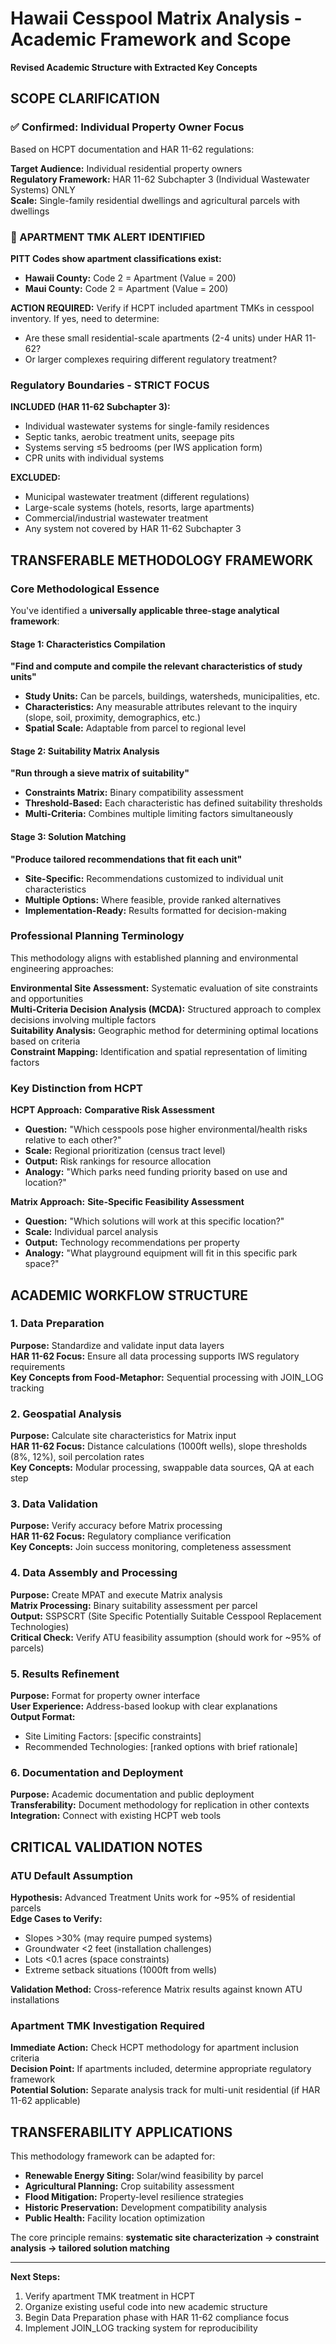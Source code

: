 # Hawaii Cesspool Matrix Analysis - Academic Framework and Scope

**Revised Academic Structure with Extracted Key Concepts**

## **SCOPE CLARIFICATION**

### **✅ Confirmed: Individual Property Owner Focus**
Based on HCPT documentation and HAR 11-62 regulations:

**Target Audience:** Individual residential property owners  
**Regulatory Framework:** HAR 11-62 Subchapter 3 (Individual Wastewater Systems) ONLY  
**Scale:** Single-family residential dwellings and agricultural parcels with dwellings

### **🚨 APARTMENT TMK ALERT IDENTIFIED**
**PITT Codes show apartment classifications exist:**
- **Hawaii County:** Code 2 = Apartment (Value = 200)
- **Maui County:** Code 2 = Apartment (Value = 200)

**ACTION REQUIRED:** Verify if HCPT included apartment TMKs in cesspool inventory. If yes, need to determine:
- Are these small residential-scale apartments (2-4 units) under HAR 11-62?
- Or larger complexes requiring different regulatory treatment?

### **Regulatory Boundaries - STRICT FOCUS**
**INCLUDED (HAR 11-62 Subchapter 3):**
- Individual wastewater systems for single-family residences
- Septic tanks, aerobic treatment units, seepage pits
- Systems serving ≤5 bedrooms (per IWS application form)
- CPR units with individual systems

**EXCLUDED:**
- Municipal wastewater treatment (different regulations)
- Large-scale systems (hotels, resorts, large apartments)
- Commercial/industrial wastewater treatment
- Any system not covered by HAR 11-62 Subchapter 3

## **TRANSFERABLE METHODOLOGY FRAMEWORK**

### **Core Methodological Essence**

You've identified a **universally applicable three-stage analytical framework**:

#### **Stage 1: Characteristics Compilation**
**"Find and compute and compile the relevant characteristics of study units"**
- **Study Units:** Can be parcels, buildings, watersheds, municipalities, etc.
- **Characteristics:** Any measurable attributes relevant to the inquiry (slope, soil, proximity, demographics, etc.)
- **Spatial Scale:** Adaptable from parcel to regional level

#### **Stage 2: Suitability Matrix Analysis**  
**"Run through a sieve matrix of suitability"**
- **Constraints Matrix:** Binary compatibility assessment
- **Threshold-Based:** Each characteristic has defined suitability thresholds
- **Multi-Criteria:** Combines multiple limiting factors simultaneously

#### **Stage 3: Solution Matching**
**"Produce tailored recommendations that fit each unit"**
- **Site-Specific:** Recommendations customized to individual unit characteristics
- **Multiple Options:** Where feasible, provide ranked alternatives
- **Implementation-Ready:** Results formatted for decision-making

### **Professional Planning Terminology**

This methodology aligns with established planning and environmental engineering approaches:

**Environmental Site Assessment:** Systematic evaluation of site constraints and opportunities  
**Multi-Criteria Decision Analysis (MCDA):** Structured approach to complex decisions involving multiple factors  
**Suitability Analysis:** Geographic method for determining optimal locations based on criteria  
**Constraint Mapping:** Identification and spatial representation of limiting factors

### **Key Distinction from HCPT**

**HCPT Approach:** **Comparative Risk Assessment**
- **Question:** "Which cesspools pose higher environmental/health risks relative to each other?"
- **Scale:** Regional prioritization (census tract level)
- **Output:** Risk rankings for resource allocation
- **Analogy:** "Which parks need funding priority based on use and location?"

**Matrix Approach:** **Site-Specific Feasibility Assessment**  
- **Question:** "Which solutions will work at this specific location?"
- **Scale:** Individual parcel analysis
- **Output:** Technology recommendations per property
- **Analogy:** "What playground equipment will fit in this specific park space?"

## **ACADEMIC WORKFLOW STRUCTURE**

### **1. Data Preparation**
**Purpose:** Standardize and validate input data layers  
**HAR 11-62 Focus:** Ensure all data processing supports IWS regulatory requirements  
**Key Concepts from Food-Metaphor:** Sequential processing with JOIN_LOG tracking

### **2. Geospatial Analysis**  
**Purpose:** Calculate site characteristics for Matrix input  
**HAR 11-62 Focus:** Distance calculations (1000ft wells), slope thresholds (8%, 12%), soil percolation rates  
**Key Concepts:** Modular processing, swappable data sources, QA at each step

### **3. Data Validation**
**Purpose:** Verify accuracy before Matrix processing  
**HAR 11-62 Focus:** Regulatory compliance verification  
**Key Concepts:** Join success monitoring, completeness assessment

### **4. Data Assembly and Processing**
**Purpose:** Create MPAT and execute Matrix analysis  
**Matrix Processing:** Binary suitability assessment per parcel  
**Output:** SSPSCRT (Site Specific Potentially Suitable Cesspool Replacement Technologies)  
**Critical Check:** Verify ATU feasibility assumption (should work for ~95% of parcels)

### **5. Results Refinement**
**Purpose:** Format for property owner interface  
**User Experience:** Address-based lookup with clear explanations  
**Output Format:** 
- Site Limiting Factors: [specific constraints]
- Recommended Technologies: [ranked options with brief rationale]

### **6. Documentation and Deployment**
**Purpose:** Academic documentation and public deployment  
**Transferability:** Document methodology for replication in other contexts  
**Integration:** Connect with existing HCPT web tools

## **CRITICAL VALIDATION NOTES**

### **ATU Default Assumption**
**Hypothesis:** Advanced Treatment Units work for ~95% of residential parcels  
**Edge Cases to Verify:**
- Slopes >30% (may require pumped systems)
- Groundwater <2 feet (installation challenges)  
- Lots <0.1 acres (space constraints)
- Extreme setback situations (1000ft from wells)

**Validation Method:** Cross-reference Matrix results against known ATU installations

### **Apartment TMK Investigation Required**
**Immediate Action:** Check HCPT methodology for apartment inclusion criteria  
**Decision Point:** If apartments included, determine appropriate regulatory framework  
**Potential Solution:** Separate analysis track for multi-unit residential (if HAR 11-62 applicable)

## **TRANSFERABILITY APPLICATIONS**

This methodology framework can be adapted for:
- **Renewable Energy Siting:** Solar/wind feasibility by parcel
- **Agricultural Planning:** Crop suitability assessment  
- **Flood Mitigation:** Property-level resilience strategies
- **Historic Preservation:** Development compatibility analysis
- **Public Health:** Facility location optimization

The core principle remains: **systematic site characterization → constraint analysis → tailored solution matching**

---

**Next Steps:**
1. Verify apartment TMK treatment in HCPT
2. Organize existing useful code into new academic structure  
3. Begin Data Preparation phase with HAR 11-62 compliance focus
4. Implement JOIN_LOG tracking system for reproducibility
